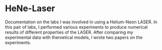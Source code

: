 # HeNe-Laser
Documentation on the labs I was involved in using a Helium-Neon LASER. In this pair of labs, I performed various experiments to produce numerical results of different properties of the LASER. After comparing my experimental data with theroetical models, I wrote two papers on the experiments.

